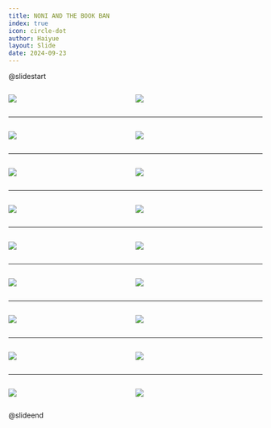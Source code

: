 ```yaml
---
title: NONI AND THE BOOK BAN
index: true
icon: circle-dot
author: Haiyue
layout: Slide
date: 2024-09-23
---
```

 
@slidestart

<div style="display:flex">
<div style="flex:1">

![](/reading/english/Level-S/NONI%20AND%20THE%20BOOK%20BAN/001.webp)
</div>
<div style="flex:1">

![](/reading/english/Level-S/NONI%20AND%20THE%20BOOK%20BAN/002.webp)
</div>
</div>

---

<div style="display:flex">
<div style="flex:1">

![](/reading/english/Level-S/NONI%20AND%20THE%20BOOK%20BAN/003.webp)
</div>
<div style="flex:1">

![](/reading/english/Level-S/NONI%20AND%20THE%20BOOK%20BAN/004.webp)
</div>
</div>

---

<div style="display:flex">
<div style="flex:1">

![](/reading/english/Level-S/NONI%20AND%20THE%20BOOK%20BAN/005.webp)
</div>
<div style="flex:1">

![](/reading/english/Level-S/NONI%20AND%20THE%20BOOK%20BAN/006.webp)
</div>
</div>

---

<div style="display:flex">
<div style="flex:1">

![](/reading/english/Level-S/NONI%20AND%20THE%20BOOK%20BAN/007.webp)
</div>
<div style="flex:1">

![](/reading/english/Level-S/NONI%20AND%20THE%20BOOK%20BAN/008.webp)
</div>
</div>

---

<div style="display:flex">
<div style="flex:1">

![](/reading/english/Level-S/NONI%20AND%20THE%20BOOK%20BAN/009.webp)
</div>
<div style="flex:1">

![](/reading/english/Level-S/NONI%20AND%20THE%20BOOK%20BAN/010.webp)
</div>
</div>

---

<div style="display:flex">
<div style="flex:1">

![](/reading/english/Level-S/NONI%20AND%20THE%20BOOK%20BAN/011.webp)
</div>
<div style="flex:1">

![](/reading/english/Level-S/NONI%20AND%20THE%20BOOK%20BAN/012.webp)
</div>
</div>

---

<div style="display:flex">
<div style="flex:1">

![](/reading/english/Level-S/NONI%20AND%20THE%20BOOK%20BAN/013.webp)
</div>
<div style="flex:1">

![](/reading/english/Level-S/NONI%20AND%20THE%20BOOK%20BAN/014.webp)
</div>
</div>

---

<div style="display:flex">
<div style="flex:1">

![](/reading/english/Level-S/NONI%20AND%20THE%20BOOK%20BAN/015.webp)
</div>
<div style="flex:1">

![](/reading/english/Level-S/NONI%20AND%20THE%20BOOK%20BAN/016.webp)
</div>
</div>

---

<div style="display:flex">
<div style="flex:1">

![](/reading/english/Level-S/NONI%20AND%20THE%20BOOK%20BAN/017.webp)
</div>
<div style="flex:1">

![](/reading/english/Level-S/NONI%20AND%20THE%20BOOK%20BAN/018.webp)
</div>
</div>

@slideend